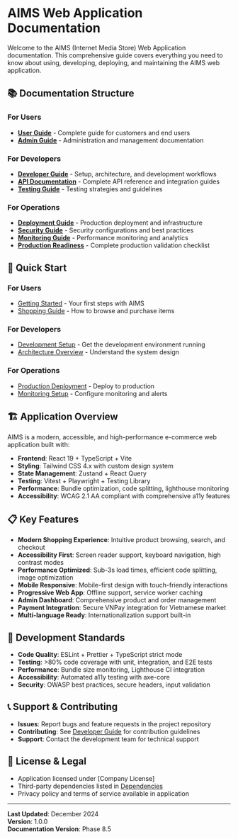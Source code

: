 # AIMS Web Application Documentation

Welcome to the AIMS (Internet Media Store) Web Application documentation. This comprehensive guide covers everything you need to know about using, developing, deploying, and maintaining the AIMS web application.

## 📚 Documentation Structure

### For Users
- [**User Guide**](./user-guide/) - Complete guide for customers and end users
- [**Admin Guide**](./admin-guide/) - Administration and management documentation

### For Developers
- [**Developer Guide**](./developer/) - Setup, architecture, and development workflows
- [**API Documentation**](./api/) - Complete API reference and integration guides
- [**Testing Guide**](./testing/) - Testing strategies and guidelines

### For Operations
- [**Deployment Guide**](./deployment/) - Production deployment and infrastructure
- [**Security Guide**](./security/) - Security configurations and best practices
- [**Monitoring Guide**](./monitoring/) - Performance monitoring and analytics
- [**Production Readiness**](./production-readiness-checklist.md) - Complete production validation checklist

## 🚀 Quick Start

### For Users
- [Getting Started](./user-guide/getting-started.md) - Your first steps with AIMS
- [Shopping Guide](./user-guide/shopping-guide.md) - How to browse and purchase items

### For Developers
- [Development Setup](./developer/setup.md) - Get the development environment running
- [Architecture Overview](./developer/architecture.md) - Understand the system design

### For Operations
- [Production Deployment](./deployment/production-setup.md) - Deploy to production
- [Monitoring Setup](./monitoring/setup.md) - Configure monitoring and alerts

## 🏗️ Application Overview

AIMS is a modern, accessible, and high-performance e-commerce web application built with:

- **Frontend**: React 19 + TypeScript + Vite
- **Styling**: Tailwind CSS 4.x with custom design system
- **State Management**: Zustand + React Query
- **Testing**: Vitest + Playwright + Testing Library
- **Performance**: Bundle optimization, code splitting, lighthouse monitoring
- **Accessibility**: WCAG 2.1 AA compliant with comprehensive a11y features

## 📋 Key Features

- **Modern Shopping Experience**: Intuitive product browsing, search, and checkout
- **Accessibility First**: Screen reader support, keyboard navigation, high contrast modes
- **Performance Optimized**: Sub-3s load times, efficient code splitting, image optimization
- **Mobile Responsive**: Mobile-first design with touch-friendly interactions
- **Progressive Web App**: Offline support, service worker caching
- **Admin Dashboard**: Comprehensive product and order management
- **Payment Integration**: Secure VNPay integration for Vietnamese market
- **Multi-language Ready**: Internationalization support built-in

## 🔧 Development Standards

- **Code Quality**: ESLint + Prettier + TypeScript strict mode
- **Testing**: >80% code coverage with unit, integration, and E2E tests
- **Performance**: Bundle size monitoring, Lighthouse CI integration
- **Accessibility**: Automated a11y testing with axe-core
- **Security**: OWASP best practices, secure headers, input validation

## 📞 Support & Contributing

- **Issues**: Report bugs and feature requests in the project repository
- **Contributing**: See [Developer Guide](./developer/contributing.md) for contribution guidelines
- **Support**: Contact the development team for technical support

## 📄 License & Legal

- Application licensed under [Company License]
- Third-party dependencies listed in [Dependencies](./developer/dependencies.md)
- Privacy policy and terms of service available in application

---

**Last Updated**: December 2024  
**Version**: 1.0.0  
**Documentation Version**: Phase 8.5